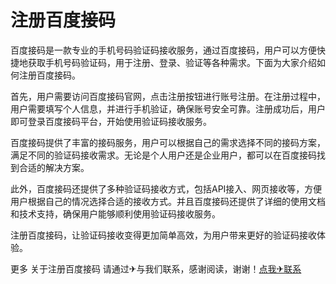 # 注册百度接码

百度接码是一款专业的手机号码验证码接收服务，通过百度接码，用户可以方便快捷地获取手机号码验证码，用于注册、登录、验证等各种需求。下面为大家介绍如何注册百度接码。

首先，用户需要访问百度接码官网，点击注册按钮进行账号注册。在注册过程中，用户需要填写个人信息，并进行手机验证，确保账号安全可靠。注册成功后，用户即可登录百度接码平台，开始使用验证码接收服务。

百度接码提供了丰富的接码服务，用户可以根据自己的需求选择不同的接码方案，满足不同的验证码接收需求。无论是个人用户还是企业用户，都可以在百度接码找到合适的解决方案。

此外，百度接码还提供了多种验证码接收方式，包括API接入、网页接收等，方便用户根据自己的情况选择合适的接收方式。并且百度接码还提供了详细的使用文档和技术支持，确保用户能够顺利使用验证码接收服务。

注册百度接码，让验证码接收变得更加简单高效，为用户带来更好的验证码接收体验。

更多 关于注册百度接码 请通过✈与我们联系，感谢阅读，谢谢！[点我✈联系](https://sms.k02.cc)